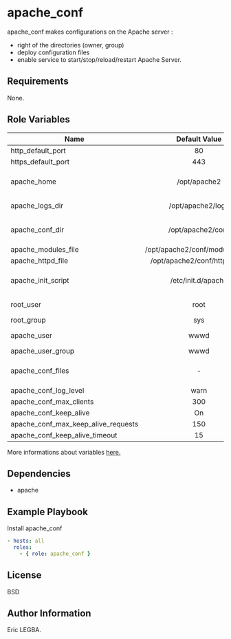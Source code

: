 apache_conf
=========

apache_conf makes configurations on the Apache server : 
  - right of the directories (owner, group)
  - deploy configuration files
  - enable service to start/stop/reload/restart Apache Server.

Requirements
------------

None.

Role Variables
--------------
 
| Name	        | Default Value	| Description|
| ------------- |:-------------:| ----------:|
|http_default_port|80|HTTP Port|
|https_default_port|443|HTTPS Port|
|apache_home|/opt/apache2|Installation directory for the current version of Apache|
|apache_logs_dir|/opt/apache2/logs|Directory containing Apache's log files|
|apache_conf_dir|/opt/apache2/conf|Directory containing Apache's configuration files|
|apache_modules_file|/opt/apache2/conf/modules.conf|List of the modules|
|apache_httpd_file|/opt/apache2/conf/httpd.conf|HTTPD configuration file|
|apache_init_script|/etc/init.d/apache|Script to control Apache server (start/stop/restart/reload)|
|root_user|root|Owner of the Apache's directories|
|root_group|sys|Owner's group|
|apache_user|wwwd|Dedicated user to run the httpd daemon|
|apache_user_group|wwwd|Dedicated user's group|
|apache_conf_files|-|List of configuration's files which will be deployed|
|apache_conf_log_level|warn|Log levels|
|apache_conf_max_clients|300|Maximum client|
|apache_conf_keep_alive|On|Keep alive configuration|
|apache_conf_max_keep_alive_requests|150|Max keep alive requests|
|apache_conf_keep_alive_timeout|15|Keep alive timeout|

More informations about variables [here.](https://github.com/eleongithub/ansible/blob/it_1/projects/roles/apache_conf/defaults/main.yml)

Dependencies
------------

- apache

Example Playbook
----------------

Install apache_conf
```yaml
- hosts: all
  roles:
    - { role: apache_conf }
```

License
-------

BSD

Author Information
------------------
Eric LEGBA.
